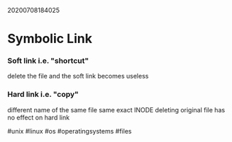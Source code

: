 20200708184025

# Symbolic Link


### Soft link i.e. "shortcut" 
delete the file and the soft link becomes useless

### Hard link i.e. "copy"
different name of the same file
same exact INODE
deleting original file has no effect on hard link

#unix #linux #os #operatingsystems #files
